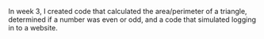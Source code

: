 In week 3, I created code that calculated the area/perimeter of a triangle, determined if a number was even or odd, and a code that simulated logging in to a website. 
